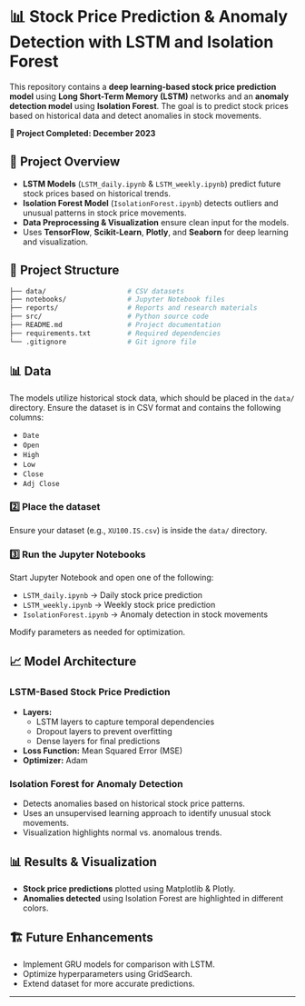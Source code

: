 # 📊 Stock Price Prediction & Anomaly Detection with LSTM and Isolation Forest

This repository contains a **deep learning-based stock price prediction model** using **Long Short-Term Memory (LSTM)** networks and an **anomaly detection model** using **Isolation Forest**. The goal is to predict stock prices based on historical data and detect anomalies in stock movements.

**📅 Project Completed: December 2023**

## 🚀 Project Overview
- **LSTM Models** (`LSTM_daily.ipynb` & `LSTM_weekly.ipynb`) predict future stock prices based on historical trends.
- **Isolation Forest Model** (`IsolationForest.ipynb`) detects outliers and unusual patterns in stock price movements.
- **Data Preprocessing & Visualization** ensure clean input for the models.
- Uses **TensorFlow**, **Scikit-Learn**, **Plotly**, and **Seaborn** for deep learning and visualization.

## 📂 Project Structure
```bash
├── data/                    # CSV datasets
├── notebooks/               # Jupyter Notebook files
├── reports/                 # Reports and research materials
├── src/                     # Python source code
├── README.md                # Project documentation
├── requirements.txt         # Required dependencies
└── .gitignore               # Git ignore file
```

## 📊 Data
The models utilize historical stock data, which should be placed in the `data/` directory. Ensure the dataset is in CSV format and contains the following columns:
- `Date`
- `Open`
- `High`
- `Low`
- `Close`
- `Adj Close`

### **2️⃣ Place the dataset**
Ensure your dataset (e.g., `XU100.IS.csv`) is inside the `data/` directory.

### **3️⃣ Run the Jupyter Notebooks**
Start Jupyter Notebook and open one of the following:
- `LSTM_daily.ipynb` → Daily stock price prediction
- `LSTM_weekly.ipynb` → Weekly stock price prediction
- `IsolationForest.ipynb` → Anomaly detection in stock movements

Modify parameters as needed for optimization.

## 📈 Model Architecture
### **LSTM-Based Stock Price Prediction**
- **Layers:**
  - LSTM layers to capture temporal dependencies
  - Dropout layers to prevent overfitting
  - Dense layers for final predictions
- **Loss Function:** Mean Squared Error (MSE)
- **Optimizer:** Adam

### **Isolation Forest for Anomaly Detection**
- Detects anomalies based on historical stock price patterns.
- Uses an unsupervised learning approach to identify unusual stock movements.
- Visualization highlights normal vs. anomalous trends.

## 📊 Results & Visualization
- **Stock price predictions** plotted using Matplotlib & Plotly.
- **Anomalies detected** using Isolation Forest are highlighted in different colors.

## 🏗️ Future Enhancements
- Implement GRU models for comparison with LSTM.
- Optimize hyperparameters using GridSearch.
- Extend dataset for more accurate predictions.

---
